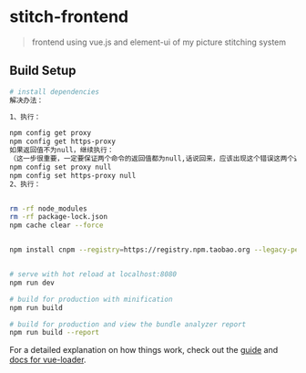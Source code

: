 # stitch-frontend

> frontend using vue.js and element-ui of my picture stitching system

## Build Setup

``` bash
# install dependencies
解决办法：

1、执行：

npm config get proxy
npm config get https-proxy
如果返回值不为null，继续执行：
（这一步很重要，一定要保证两个命令的返回值都为null,话说回来，应该出现这个错误这两个返回值有不为null的）
npm config set proxy null
npm config set https-proxy null
2、执行：


rm -rf node_modules
rm -rf package-lock.json
npm cache clear --force


npm install cnpm --registry=https://registry.npm.taobao.org --legacy-peer-deps -D  //局部安装


# serve with hot reload at localhost:8080
npm run dev

# build for production with minification
npm run build

# build for production and view the bundle analyzer report
npm run build --report
```

For a detailed explanation on how things work, check out the [guide](http://vuejs-templates.github.io/webpack/) and [docs for vue-loader](http://vuejs.github.io/vue-loader).
